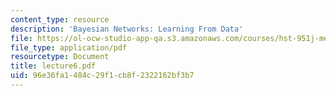 ```yaml
---
content_type: resource
description: 'Bayesian Networks: Learning From Data'
file: https://ol-ocw-studio-app-qa.s3.amazonaws.com/courses/hst-951j-medical-decision-support-spring-2003/96e36fa1484c29f1cb8f2322162bf3b7_lecture6.pdf
file_type: application/pdf
resourcetype: Document
title: lecture6.pdf
uid: 96e36fa1-484c-29f1-cb8f-2322162bf3b7
---
```

